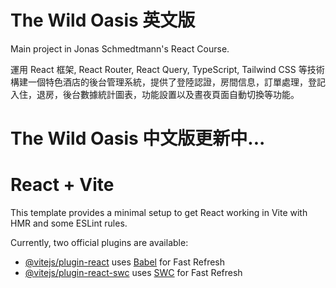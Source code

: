 # The Wild Oasis 英文版

Main project in Jonas Schmedtmann's React Course.

運用 React 框架, React Router, React Query, TypeScript, Tailwind CSS 等技術構建一個特色酒店的後台管理系統，提供了登陸認證，房間信息，訂單處理，登記入住，退房，後台數據統計圖表，功能設置以及晝夜頁面自動切換等功能。

# The Wild Oasis 中文版更新中...

# React + Vite

This template provides a minimal setup to get React working in Vite with HMR and some ESLint rules.

Currently, two official plugins are available:

- [@vitejs/plugin-react](https://github.com/vitejs/vite-plugin-react/blob/main/packages/plugin-react/README.md) uses [Babel](https://babeljs.io/) for Fast Refresh
- [@vitejs/plugin-react-swc](https://github.com/vitejs/vite-plugin-react-swc) uses [SWC](https://swc.rs/) for Fast Refresh
